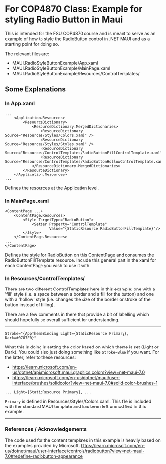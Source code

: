 # For COP4870 Class: Example for styling Radio Button in Maui

This is intended for the FSU COP4870 course and is meant to serve as an example of how to style the RadioButton control in .NET MAUI and as a starting point for doing so.

The relevant files are:
- MAUI.RadioStyleButtonExample/App.xaml
- MAUI.RadioStyleButtonExample/MainPage.xaml
- MAUI.RadioStyleButtonExample/Resources/ControlTemplates/


## Some Explanations

### In App.xaml
```xaml
...
    <Application.Resources>
        <ResourceDictionary>
            <ResourceDictionary.MergedDictionaries>
                <ResourceDictionary Source="Resources/Styles/Colors.xaml" />
                <ResourceDictionary Source="Resources/Styles/Styles.xaml" />
                <ResourceDictionary Source="Resources/ControlTemplates/RadioButtonFillControlTemplate.xaml"/>
                <ResourceDictionary Source="Resources/ControlTemplates/RadioButtonHollowControlTemplate.xaml"/>
            </ResourceDictionary.MergedDictionaries>
        </ResourceDictionary>
    </Application.Resources>
...
```
Defines the resources at the Application level.


### In MainPage.xaml
```xaml
<ContentPage ...>   
    <ContentPage.Resources>               
        <Style TargetType="RadioButton">
            <Setter Property="ControlTemplate"
                    Value="{StaticResource RadioButtonFillTemplate}"/>
        </Style>
    </ContentPage.Resources>
...
</ContentPage>
```
Defines the style for RadioButton on this ContentPage and consumes the RadioButtonFillTemplate resource. Include this general part in the xaml for each ContentPage you wish to use it with.

### In Resources/ControlTemplates/
There are two different ControlTemplates here in this example: one with a 'fill' style (i.e. a space between a border and a fill for the button) and one with a 'hollow' style (i.e. changes the size of the border or stroke of the button instead of filling).

There are a few comments in there that provide a bit of labelling which should hopefully be overall sufficient for understanding. 

---
```xaml
Stroke="{AppThemeBinding Light={StaticResource Primary}, Dark=#0787F0}"
```
What this is doing is setting the color based on which theme is set (Light or Dark). You could also just doing something like `Stroke=Blue` if you want. For the latter, refer to these resources:
- https://learn.microsoft.com/en-us/dotnet/api/microsoft.maui.graphics.colors?view=net-maui-7.0
- https://learn.microsoft.com/en-us/dotnet/maui/user-interface/brushes/solidcolor?view=net-maui-7.0#solid-color-brushes-1

```xaml
... Light={StaticResource Primary}, ...
```
`Primary` is defined in Resources/Styles/Colors.xaml. This file is included with the standard MAUI template and has been left unmodified in this example.

---

### References / Acknowledgements
The code used for the content templates in this example is heavily based on the examples provided by Microsoft.
https://learn.microsoft.com/en-us/dotnet/maui/user-interface/controls/radiobutton?view=net-maui-7.0#redefine-radiobutton-appearance
